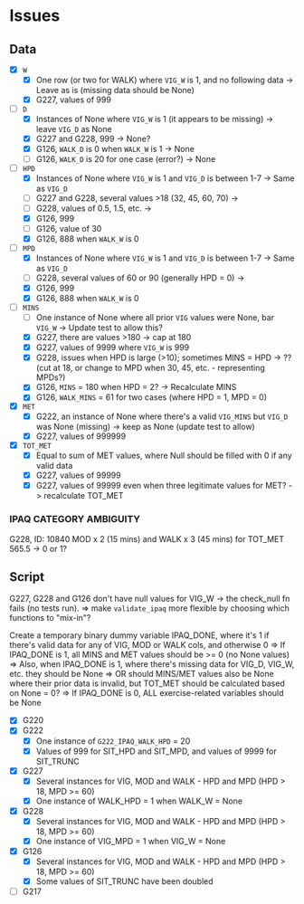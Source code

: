 # Issues

## Data

- [x] `W`
    - [x] One row (or two for WALK) where `VIG_W` is 1, and no following data -> Leave as is (missing data should be None)
    - [x] G227, values of 999
- [ ] `D`
    - [x] Instances of None where `VIG_W` is 1 (it appears to be missing) -> leave `VIG_D` as None
    - [x] G227 and G228, 999 -> None?
    - [x] G126, `WALK_D` is 0 when `WALK_W` is 1 -> None
    - [ ] G126, `WALK_D` is 20 for one case (error?) -> None
- [ ] `HPD`
    - [x] Instances of None where `VIG_W` is 1 and `VIG_D` is between 1-7 -> Same as `VIG_D`
    - [ ] G227 and G228, several values >18 (32, 45, 60, 70) -> 
    - [ ] G228, values of 0.5, 1.5, etc. ->
    - [x] G126, 999
    - [ ] G126, value of 30
    - [x] G126, 888 when `WALK_W` is 0
- [ ] `MPD`
    - [x] Instances of None where `VIG_W` is 1 and `VIG_D` is between 1-7 -> Same as `VIG_D`
    - [ ] G228, several values of 60 or 90 (generally HPD = 0) -> 
    - [x] G126, 999
    - [x] G126, 888 when `WALK_W` is 0
- [ ] `MINS`
    - [ ] One instance of None where all prior `VIG` values were None, bar `VIG_W` -> Update test to allow this?
    - [x] G227, there are values >180 -> cap at 180
    - [x] G227, values of 9999 where `VIG_W` is 999
    - [x] G228, issues when HPD is large (>10); sometimes MINS = HPD -> ?? (cut at 18, or change to MPD when 30, 45, etc. - representing MPDs?)
    - [x] G126, `MINS` = 180 when HPD = 2? -> Recalculate MINS
    - [x] G126, `WALK_MINS` = 61 for two cases (where HPD = 1, MPD = 0)
- [x] `MET`
    - [x] G222, an instance of None where there's a valid `VIG_MINS` but `VIG_D` was None (missing) -> keep as None (update test to allow)
    - [x] G227, values of 999999
- [x] `TOT_MET`
    - [x] Equal to sum of MET values, where Null should be filled with 0 if any valid data
    - [x] G227, values of 99999
    - [x] G227, values of 99999 even when three legitimate values for MET? -> recalculate TOT_MET

### IPAQ CATEGORY AMBIGUITY

G228, ID: 10840
MOD x 2 (15 mins) and WALK x 3 (45 mins) for TOT_MET 565.5 -> 0 or 1?

## Script

G227, G228 and G126 don't have null values for VIG_W -> the check_null fn fails (no tests run).
=> make `validate_ipaq` more flexible by choosing which functions to "mix-in"?

Create a temporary binary dummy variable IPAQ_DONE, where it's 1 if there's valid data for any of VIG, MOD or WALK cols, and otherwise 0
=> If IPAQ_DONE is 1, all MINS and MET values should be >= 0 (no None values)
=> Also, when IPAQ_DONE is 1, where there's missing data for VIG_D, VIG_W, etc. they should be None
=> OR should MINS/MET values also be None where their prior data is invalid, but TOT_MET should be calculated based on None = 0?
=> If IPAQ_DONE is 0, ALL exercise-related variables should be None

- [x] G220
- [x] G222
    - [x] One instance of `G222_IPAQ_WALK_HPD` = 20
    - [x] Values of 999 for SIT_HPD and SIT_MPD, and values of 9999 for SIT_TRUNC
- [x] G227
    - [x] Several instances for VIG, MOD and WALK - HPD and MPD (HPD > 18, MPD >= 60)
    - [x] One instance of WALK_HPD = 1 when WALK_W = None
- [x] G228
    - [x] Several instances for VIG, MOD and WALK - HPD and MPD (HPD > 18, MPD >= 60)
    - [x] One instance of VIG_MPD = 1 when VIG_W = None
- [x] G126
    - [x] Several instances for VIG, MOD and WALK - HPD and MPD (HPD > 18, MPD >= 60)
    - [x] Some values of SIT_TRUNC have been doubled

- [ ] G217